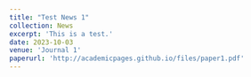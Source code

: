 ```yaml
---
title: "Test News 1"
collection: News
excerpt: 'This is a test.'
date: 2023-10-03
venue: 'Journal 1'
paperurl: 'http://academicpages.github.io/files/paper1.pdf'
---
```

